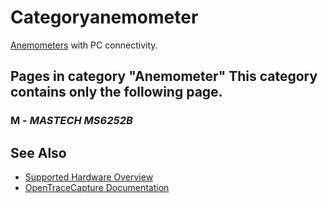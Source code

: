 # Categoryanemometer
[Anemometers](https://en.wikipedia.org/wiki/Anemometer) with PC connectivity.
## Pages in category "Anemometer" This category contains only the following page.
### M \- *MASTECH MS6252B*
## See Also
- [Supported Hardware Overview](../supported-hardware.md)
- [OpenTraceCapture Documentation](../../opentracecapture/overview.md)
